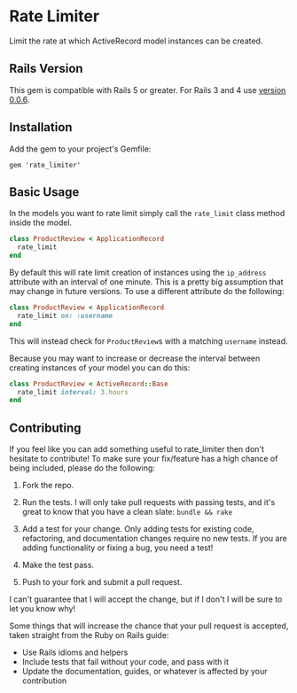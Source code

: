# Rate Limiter

Limit the rate at which ActiveRecord model instances can be created.

## Rails Version

This gem is compatible with Rails 5 or greater. For Rails 3 and 4 use [version 0.0.6](https://rubygems.org/gems/rate_limiter/versions/0.0.6).

## Installation

Add the gem to your project's Gemfile:

    gem 'rate_limiter'

## Basic Usage

In the models you want to rate limit simply call the `rate_limit` class method inside the model.

```ruby
class ProductReview < ApplicationRecord
  rate_limit
end
```

By default this will rate limit creation of instances using the `ip_address` attribute with an interval of one minute. This is a pretty big assumption that may change in future versions. To use a different attribute do the following:

```ruby
class ProductReview < ApplicationRecord
  rate_limit on: :username
end
```

This will instead check for `ProductReview`s with a matching `username` instead.

Because you may want to increase or decrease the interval between creating instances of your model you can do this:

```ruby
class ProductReview < ActiveRecord::Base
  rate_limit interval: 3.hours
end
```

## Contributing

If you feel like you can add something useful to rate_limiter then don't hesitate to contribute! To make sure your fix/feature has a high chance of being included, please do the following:

1. Fork the repo.

2. Run the tests. I will only take pull requests with passing tests, and it's great to know that you have a clean slate: `bundle && rake`

3. Add a test for your change. Only adding tests for existing code, refactoring, and documentation changes require no new tests. If you are adding functionality or fixing a bug, you need a test!

4. Make the test pass.

5. Push to your fork and submit a pull request.

I can't guarantee that I will accept the change, but if I don't I will be sure to let you know why!

Some things that will increase the chance that your pull request is accepted, taken straight from the Ruby on Rails guide:

* Use Rails idioms and helpers
* Include tests that fail without your code, and pass with it
* Update the documentation, guides, or whatever is affected by your contribution
